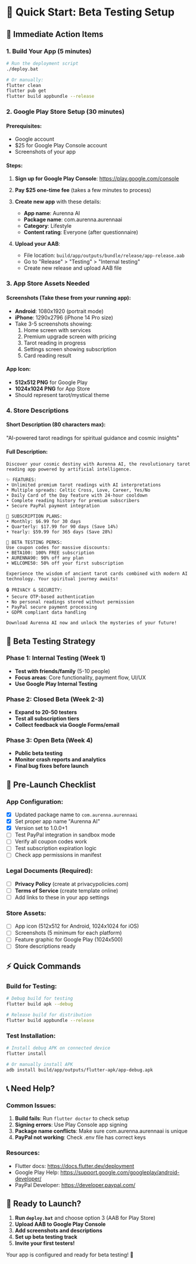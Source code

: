 # 🚀 Quick Start: Beta Testing Setup

## 📱 Immediate Action Items

### 1. Build Your App (5 minutes)
```bash
# Run the deployment script
./deploy.bat

# Or manually:
flutter clean
flutter pub get
flutter build appbundle --release
```

### 2. Google Play Store Setup (30 minutes)

#### Prerequisites:
- Google account
- $25 for Google Play Console account
- Screenshots of your app

#### Steps:
1. **Sign up for Google Play Console**: https://play.google.com/console
2. **Pay $25 one-time fee** (takes a few minutes to process)
3. **Create new app** with these details:
   - **App name**: Aurenna AI
   - **Package name**: com.aurenna.aurennaai
   - **Category**: Lifestyle
   - **Content rating**: Everyone (after questionnaire)

4. **Upload your AAB**: 
   - File location: `build/app/outputs/bundle/release/app-release.aab`
   - Go to "Release" > "Testing" > "Internal testing"
   - Create new release and upload AAB file

### 3. App Store Assets Needed

#### Screenshots (Take these from your running app):
- **Android**: 1080x1920 (portrait mode)
- **iPhone**: 1290x2796 (iPhone 14 Pro size)
- Take 3-5 screenshots showing:
  1. Home screen with services
  2. Premium upgrade screen with pricing
  3. Tarot reading in progress
  4. Settings screen showing subscription
  5. Card reading result

#### App Icon:
- **512x512 PNG** for Google Play
- **1024x1024 PNG** for App Store
- Should represent tarot/mystical theme

### 4. Store Descriptions

#### Short Description (80 characters max):
"AI-powered tarot readings for spiritual guidance and cosmic insights"

#### Full Description:
```
Discover your cosmic destiny with Aurenna AI, the revolutionary tarot reading app powered by artificial intelligence.

✨ FEATURES:
• Unlimited premium tarot readings with AI interpretations
• Multiple spreads: Celtic Cross, Love, Career, Yes/No
• Daily Card of the Day feature with 24-hour cooldown
• Complete reading history for premium subscribers
• Secure PayPal payment integration

🔮 SUBSCRIPTION PLANS:
• Monthly: $6.99 for 30 days
• Quarterly: $17.99 for 90 days (Save 14%)
• Yearly: $59.99 for 365 days (Save 28%)

🎁 BETA TESTING PERKS:
Use coupon codes for massive discounts:
• BETA100: 100% FREE subscription
• AURENNA90: 90% off any plan
• WELCOME50: 50% off your first subscription

Experience the wisdom of ancient tarot cards combined with modern AI technology. Your spiritual journey awaits!

🔒 PRIVACY & SECURITY:
• Secure OTP-based authentication
• No personal readings stored without permission
• PayPal secure payment processing
• GDPR compliant data handling

Download Aurenna AI now and unlock the mysteries of your future!
```

## 🎯 Beta Testing Strategy

### Phase 1: Internal Testing (Week 1)
- **Test with friends/family** (5-10 people)
- **Focus areas**: Core functionality, payment flow, UI/UX
- **Use Google Play Internal Testing**

### Phase 2: Closed Beta (Week 2-3)
- **Expand to 20-50 testers**
- **Test all subscription tiers**
- **Collect feedback via Google Forms/email**

### Phase 3: Open Beta (Week 4)
- **Public beta testing**
- **Monitor crash reports and analytics**
- **Final bug fixes before launch**

## 🔧 Pre-Launch Checklist

### App Configuration:
- [x] Updated package name to `com.aurenna.aurennaai`
- [x] Set proper app name "Aurenna AI"
- [x] Version set to 1.0.0+1
- [ ] Test PayPal integration in sandbox mode
- [ ] Verify all coupon codes work
- [ ] Test subscription expiration logic
- [ ] Check app permissions in manifest

### Legal Documents (Required):
- [ ] **Privacy Policy** (create at privacypolicies.com)
- [ ] **Terms of Service** (create template online)
- [ ] Add links to these in your app settings

### Store Assets:
- [ ] App icon (512x512 for Android, 1024x1024 for iOS)
- [ ] Screenshots (5 minimum for each platform)
- [ ] Feature graphic for Google Play (1024x500)
- [ ] Store descriptions ready

## ⚡ Quick Commands

### Build for Testing:
```bash
# Debug build for testing
flutter build apk --debug

# Release build for distribution
flutter build appbundle --release
```

### Test Installation:
```bash
# Install debug APK on connected device
flutter install

# Or manually install APK
adb install build/app/outputs/flutter-apk/app-debug.apk
```

## 📞 Need Help?

### Common Issues:
1. **Build fails**: Run `flutter doctor` to check setup
2. **Signing errors**: Use Play Console app signing
3. **Package name conflicts**: Make sure com.aurenna.aurennaai is unique
4. **PayPal not working**: Check .env file has correct keys

### Resources:
- Flutter docs: https://docs.flutter.dev/deployment
- Google Play Help: https://support.google.com/googleplay/android-developer/
- PayPal Developer: https://developer.paypal.com/

## 🎉 Ready to Launch?

1. **Run `deploy.bat`** and choose option 3 (AAB for Play Store)
2. **Upload AAB to Google Play Console**
3. **Add screenshots and descriptions**
4. **Set up beta testing track**
5. **Invite your first testers!**

Your app is configured and ready for beta testing! 🚀